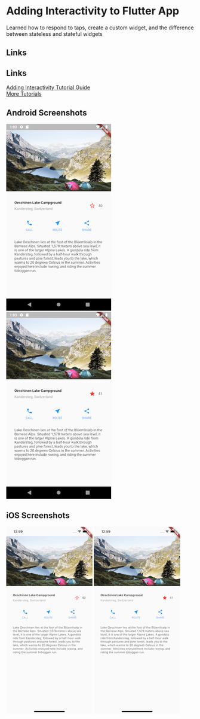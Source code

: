 # Adding Interactivity to Flutter App

Learned how to respond to taps, create a custom widget, and the difference between stateless and stateful widgets

## Links
## Links
<a href="https://flutter.dev/docs/development/ui/interactive" target="_blank">Adding Interactivity Tutorial Guide</a>
<br/>
<a href="https://flutter.dev/docs/reference/tutorials" target="_blank">More Tutorials</a>

## Android Screenshots

![Android-1](Android-Screenshot-1.png)   ![Android-2](Android-Screenshot-2.png)

## iOS Screenshots

![iOS-2](iOS-Screenshot-1.png)   ![iOS-2](iOS-Screenshot-2.png)
